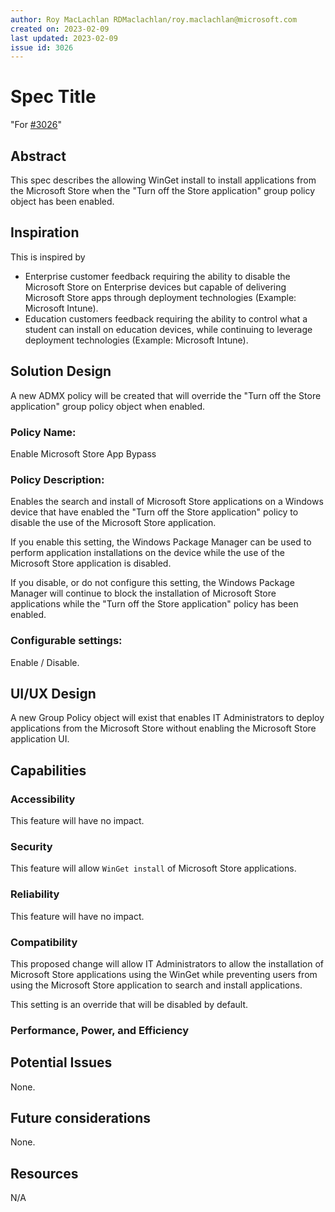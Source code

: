 ```yaml
---
author: Roy MacLachlan RDMaclachlan/roy.maclachlan@microsoft.com
created on: 2023-02-09
last updated: 2023-02-09
issue id: 3026
---
```


# Spec Title

"For [#3026](https://github.com/microsoft/winget-cli/issues/3026)"

## Abstract

This spec describes the allowing WinGet install to install applications from the Microsoft Store when the "Turn off the Store application" group policy object has been enabled.

## Inspiration

This is inspired by
* Enterprise customer feedback requiring the ability to disable the Microsoft Store on Enterprise devices but capable of delivering Microsoft Store apps through deployment technologies (Example: Microsoft Intune).
* Education customers feedback requiring the ability to control what a student can install on education devices, while continuing to leverage deployment technologies (Example: Microsoft Intune).


## Solution Design

A new ADMX policy will be created that will override the "Turn off the Store application" group policy object when enabled.

### Policy Name:
Enable Microsoft Store App Bypass

### Policy Description:
Enables the search and install of Microsoft Store applications on a Windows device that have enabled the "Turn off the Store application" policy to disable the use of the Microsoft Store application.

If you enable this setting, the Windows Package Manager can be used to perform application installations on the device while the use of the Microsoft Store application is disabled.

If you disable, or do not configure this setting, the Windows Package Manager will continue to block the installation of Microsoft Store applications while the "Turn off the Store application" policy has been enabled.

### Configurable settings:
Enable / Disable.

## UI/UX Design

A new Group Policy object will exist that enables IT Administrators to deploy applications from the Microsoft Store without enabling the Microsoft Store application UI.

## Capabilities

### Accessibility

This feature will have no impact.

### Security

This feature will allow `WinGet install` of Microsoft Store applications.

### Reliability

This feature will have no impact.

### Compatibility

This proposed change will allow IT Administrators to allow the installation of Microsoft Store applications using the WinGet while preventing users from using the Microsoft Store application to search and install applications.

This setting is an override that will be disabled by default.

### Performance, Power, and Efficiency

## Potential Issues

None.

## Future considerations

None.

## Resources

N/A
